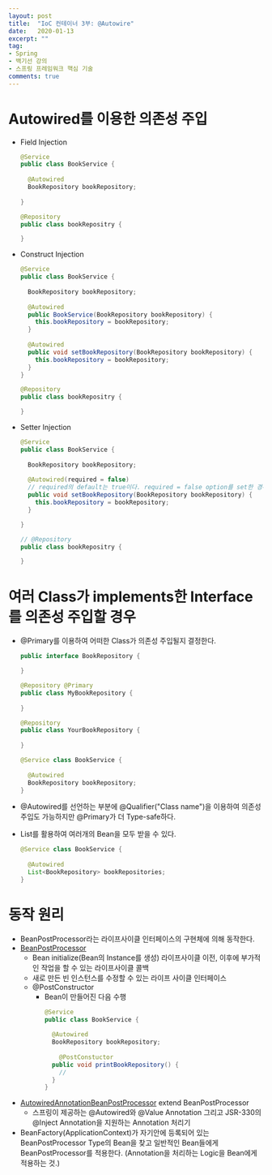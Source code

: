 ```yaml
---
layout: post
title:  "IoC 컨테이너 3부: @Autowire"
date:   2020-01-13
excerpt: ""
tag:
- Spring
- 백기선 강의
- 스프링 프레임워크 핵심 기술
comments: true
---
```


# Autowired를 이용한 의존성 주입
- Field Injection
    ```java
    @Service
    public class BookService {
      
      @Autowired
      BookRepository bookRepository;
      
    }
    ```
    ```java
    @Repository
    public class bookRepositry {
    
    }
    ```

- Construct Injection
    ```java
    @Service
    public class BookService {
      
      BookRepository bookRepository;
      
      @Autowired
      public BookService(BookRepository bookRepository) {
        this.bookRepository = bookRepository;
      }
      
      @Autowired
      public void setBookRepository(BookRepository bookRepository) {
        this.bookRepository = bookRepository;
      }
    }
    ```
    ```java
    @Repository
    public class bookRepositry {
    
    }
    ```

- Setter Injection
    ```java
    @Service
    public class BookService {
      
      BookRepository bookRepository;
     
      @Autowired(required = false)
      // required의 default는 true이다. required = false option를 set한 경우 매칭되는 Bean이 없는 경우 에러가 아닌 의존성 주입을 하지 않는다.
      public void setBookRepository(BookRepository bookRepository) {
        this.bookRepository = bookRepository;
      }
    
    }
    ```
    ```java
    // @Repository
    public class bookRepositry {
    
    }
    ```

# 여러 Class가 implements한 Interface를 의존성 주입할 경우
- @Primary를 이용하여 어떠한 Class가 의존성 주입될지 결정한다.
    ```java
    public interface BookRepository {
    
    }
    ```
    ```java
    @Repository @Primary
    public class MyBookRepository {
      
    }
    ```
    ```java
    @Repository
    public class YourBookRepository {
      
    }
    ```
    ```java
    @Service class BookService {
      
      @Autowired
      BookRepository bookRepository;
    }
    ```

- @Autowired를 선언하는 부분에 @Qualifier("Class name")을 이용하여 의존성 주입도 가능하지만 @Primary가 더 Type-safe하다.
- List를 활용하여 여러개의 Bean을 모두 받을 수 있다.
    ```java
    @Service class BookService {
      
      @Autowired
      List<BookRepository> bookRepositories;
    }
    ```

# 동작 원리
- BeanPostProcessor라는 라이프사이클 인터페이스의 구현체에 의해 동작한다.
- [BeanPostProcessor](https://docs.spring.io/spring-framework/docs/current/javadoc-api/org/springframework/beans/factory/config/BeanPostProcessor.html)
  - Bean initialize(Bean의 Instance를 생성) 라이프사이클 이전, 이후에 부가적인 작업을 할 수 있는 라이프사이클 콜백
  - 새로 만든 빈 인스턴스를 수정할 수 있는 라이프 사이클 인터페이스
  - @PostConstructor
    - Bean이 만들어진 다음 수행
        ```java
        @Service
        public class BookService {
          
          @Autowired
          BookRepository bookRepository;
         
            @PostConstuctor
          public void printBookRepository() {
            //
          }
        }
        ```
- [AutowiredAnnotationBeanPostProcessor](https://docs.spring.io/spring-framework/docs/current/javadoc-api/org/springframework/beans/factory/annotation/AutowiredAnnotationBeanPostProcessor.html) extend BeanPostProcessor
  - 스프링이 제공하는 @Autowired와 @Value Annotation 그리고 JSR-330의 @Inject Annotation을 지원하는 Annotation 처리기
- BeanFactory(ApplicationContext)가 자기안에 등록되어 있는 BeanPostProcessor Type의 Bean을 찾고 일반적인 Bean들에게 BeanPostProcessor를 적용한다. (Annotation을 처리하는 Logic을 Bean에게 적용하는 것.) 

